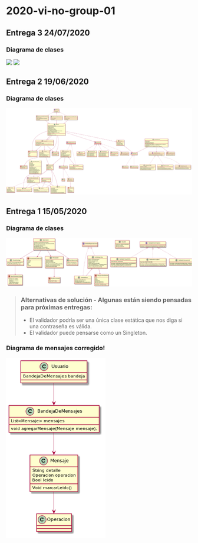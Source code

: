 # 2020-vi-no-group-01

## Entrega 3 24/07/2020

### Diagrama de clases
<img src="TPAEntrega3DC.svg">
<img src="http://www.plantuml.com/plantuml/png/fLLHRy8s47xFhpZrYKujlm15RO5LL6kX1FOwcVWQUGg-xEoWgQZ_VKw8apHX6NGlLNpttNtVVVQL1sC5stoV1d4gZ85bXYnYHVeO08p7O_VtDsNiP6xLNpbQ4G9MNwO696WtP4KwkdM70oa9cgpwKB7WKMHPwGJsg8tu4s-3ho08bBR87o96-5saIfPqSFIrXpB6ere9aFzovPNCfd0gj7MVSiLeyYn7Oyc0scSfEavhkXGBnvqWmsezZxQhxJpQBAC_rlFtxNozc2sZduh87Q7YbeO12JyXQ7L-HKtiCiJ_awCYcH8pIkAc0ngOJ2AbanGjwJ24ety53IQ4GmllypLJs52XMQ6M2hNzBzofknJcaW4wc8PZr9hDlzfY0AYUegRzZh71FAD65f9uXclCY2qUXsKEhuJNvQWOZU2wXzFLIVa6PQRYXgIKmzMnFKnBtQl8Qlgx-cg8Nqcx22iAdIXjkJ2pLFGj2RIp1OjVsY_lrccJbfm8hJvBqIA5ldU_gjWgboqIKs4n8LPYXbKvn3uKmB2F0LI6Y8GnQLirk1KLpqlEIgfO0FvjKSjBvBFu91rHh5oy5Pvk5vlYE5ECSRbjPAo3oE_d0h9H6JMJMdTgzOb9geGMsiIiig9kyVpILVqa35wXM6BTh8WkCrjY9XqFGi3lWPgsVp-kVTF_xRGCu6zgZKdge7LL25n4J8dO4QKeD6GvIdoywCx-hQpbnkWCAa9U2ROumywWftqGEsCTWuNJZ5tHRi9sHuEhwmJtA_kQ8O1hLP_4FgNarbRmMuu7CdFNsf3nBw8t2bmuo_cNXAVe7GpkarVK7_FH3t2flc77FE5Ydw5K_9vZ2n2XgCoxdFGAyuFp3jtVXsTMP01yyyjDRQRhsgyjK0xKrHm4_T-PNiC1ZFzl7mGrkfywzrFkKKri4DOUhdKxPRfZxDcHnkCGgk_W0RNCz-a_">

## Entrega 2 19/06/2020

### Diagrama de clases
<img src="TPAEntrega2DC.svg">

## Entrega 1 15/05/2020

### Diagrama de clases

<img src="TPAEntrega1DC.png">


> ### Alternativas de solución - Algunas están siendo pensadas para próximas entregas: 
> - El validador podría ser una única clase estática que nos diga si una contraseña es válida.
> - El validador puede pensarse como un Singleton.


### Diagrama de mensajes corregido!

<img src="diagramaMensajes.png">

